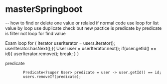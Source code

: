 ﻿# masterSpringboot
 
  -- how to find or delete one value or relaled 
  if normal code use loop for list value by loop use duplicate check 
  but new pactice is predicate by predicate is filter not loop for find value 
  
  Exam 
  loop
               for ( Iterator<User> userIterator = users.iterator(); userIterator.hasNext();){
               User user = userIterator.next();
               if(user.getId() == id){
                    userIterator.remove();
                    break;
               }
           }
           
predicate


            Predicate<?super User> predicate = user -> user.getId() == id;
            users.removeIf(predicate);
            
            
